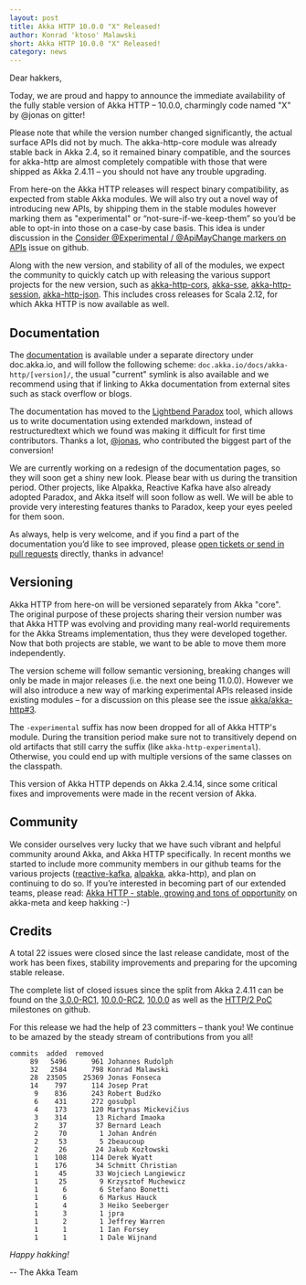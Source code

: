 ```yaml
---
layout: post
title: Akka HTTP 10.0.0 "X" Released!
author: Konrad 'ktoso' Malawski
short: Akka HTTP 10.0.0 "X" Released!
category: news
---
```


Dear hakkers,

Today, we are proud and happy to announce the immediate availability of 
the fully stable version of Akka HTTP – 10.0.0, charmingly code named 
"X" by @jonas on gitter!

Please note that while the version number changed significantly, the 
actual surface APIs did not by much. The akka-http-core module was 
already stable back in Akka 2.4, so it remained binary compatible, and 
the sources for akka-http are almost completely compatible with those 
that were shipped as Akka 2.4.11 – you should not have any trouble upgrading. 

From here-on the Akka HTTP releases will respect binary compatibility, 
as expected from stable Akka modules. We will also try out a novel way 
of introducing new APIs, by shipping them in the stable modules however 
marking them as "experimental" or “not-sure-if-we-keep-them” so you’d be 
able to opt-in into those on a case-by case basis. This idea is under 
discussion in the [Consider @Experimental / @ApiMayChange markers on APIs](https://github.com/akka/akka-http/issues/438) issue on github.

Along with the new version, and stability of all of the modules, we 
expect the community to quickly catch up with releasing the various 
support projects for the new version, such as [akka-http-cors](https://github.com/lomigmegard/akka-http-cors), 
[akka-sse](https://github.com/hseeberger/akka-sse), 
[akka-http-session](https://github.com/softwaremill/akka-http-session), 
[akka-http-json](https://github.com/hseeberger/akka-http-json). 
This includes cross releases for Scala 2.12, for which Akka HTTP is now available as well.

## Documentation

The [documentation](http://doc.akka.io/docs/akka-http/current) is available 
under a separate directory under doc.akka.io, and will follow the following 
scheme: `doc.akka.io/docs/akka-http/[version]/`, the usual "current" symlink 
is also available and we recommend using that if linking to Akka 
documentation from external sites such as stack overflow or blogs. 

The documentation has moved to the [Lightbend Paradox](https://github.com/lightbend/paradox) 
tool, which allows us to write documentation using extended markdown, instead of 
restructuredtext which we found was making it difficult for first time contributors.
Thanks a lot, [@jonas](https://github.com/jonas), who contributed the biggest part of
the conversion!

We are currently working on a redesign of the documentation pages, so they 
will soon get a shiny new look. Please bear with us during the transition 
period. Other projects, like Alpakka, Reactive Kafka have also already adopted 
Paradox, and Akka itself will soon follow as well. We will be able to provide 
very interesting features thanks to Paradox, keep your eyes peeled for them soon.

As always, help is very welcome, and if you find a part of the documentation 
you’d like to see improved, please [open tickets or send in pull requests](https://github.com/akka/akka-http/blob/master/CONTRIBUTING.md) 
directly, thanks in advance!

## Versioning

Akka HTTP from here-on will be versioned separately from Akka "core". 
The original purpose of these projects sharing their version number was 
that Akka HTTP was evolving and providing many real-world requirements 
for the Akka Streams implementation, thus they were developed together. 
Now that both projects are stable, we want to be able to move them more 
independently.

The version scheme will follow semantic versioning, breaking changes will 
only be made in major releases (i.e. the next one being 11.0.0). However 
we will also introduce a new way of marking experimental APIs released 
inside existing modules – for a discussion on this please see the issue 
[akka/akka-http#3](https://github.com/akka/akka-http/issues/3).

The `-experimental` suffix has now been dropped for all of Akka HTTP's module. 
During the transition period make sure not to transitively depend on old artifacts
that still carry the suffix (like `akka-http-experimental`). Otherwise, you could
end up with multiple versions of the same classes on the classpath.

This version of Akka HTTP depends on Akka 2.4.14, since some critical 
fixes and improvements were made in the recent version of Akka.

## Community

We consider ourselves very lucky that we have such vibrant and helpful 
community around Akka, and Akka HTTP specifically. In recent months we 
started to include more community members in our github teams for the 
various projects ([reactive-kafka](https://github.com/akka/reactive-kafka), 
[alpakka](https://github.com/akka/alpakka), akka-http), and plan on 
continuing to do so. If you’re interested in becoming part of our 
extended teams, please read: [Akka HTTP - stable, growing and tons of opportunity](https://github.com/akka/akka-meta/issues/27) 
on akka-meta and keep hakking :-)

## Credits

A total 22 issues were closed since the last release candidate, most 
of the work has been fixes, stability improvements and preparing for the 
upcoming stable release.

The complete list of closed issues since the split from Akka 2.4.11 can 
be found on the [3.0.0-RC1](https://github.com/akka/akka-http/milestone/1?closed=1),
[10.0.0-RC2](https://github.com/akka/akka-http/milestone/16?closed=1), 
[10.0.0](https://github.com/akka/akka-http/milestone/14?closed=1) as well 
as the [HTTP/2 PoC](https://github.com/akka/akka-http/milestone/9?closed=1) 
milestones on github.

For this release we had the help of 23 committers – thank you! 
We continue to be amazed by the steady stream of contributions from you all!


~~~
commits  added  removed
     89   5496      961 Johannes Rudolph
     32   2584      798 Konrad Malawski
     28  23505    25369 Jonas Fonseca
     14    797      114 Josep Prat
      9    836      243 Robert Budźko
      6    431      272 gosubpl
      4    173      120 Martynas Mickevičius
      3    314       13 Richard Imaoka
      2     37       37 Bernard Leach
      2     70        1 Johan Andrén
      2     53        5 2beaucoup
      2     26       24 Jakub Kozłowski
      1    108      114 Derek Wyatt
      1    176       34 Schmitt Christian
      1     45       33 Wojciech Langiewicz
      1     25        9 Krzysztof Muchewicz
      1      6        6 Stefano Bonetti
      1      6        6 Markus Hauck
      1      4        3 Heiko Seeberger
      1      3        1 jpra
      1      2        1 Jeffrey Warren
      1      1        1 Ian Forsey
      1      1        1 Dale Wijnand
~~~

*Happy hakking!*

-- The Akka Team

